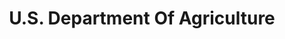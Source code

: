 ---
# This topic lives at
# https://digital.gov/topics/us-department-of-agriculture

slug: "us-department-of-agriculture"

# Topic Title
title: "U.S. Department Of Agriculture"

# description — keep it short and clear
summary: ""


# Weight
weight: 1

# For more information on managing topics,
# see https://github.com/GSA/digitalgov.gov/wiki
---